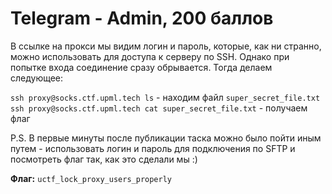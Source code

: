 # Telegram - Admin, 200 баллов
В ссылке на прокси мы видим логин и пароль, которые, как ни странно, можно использовать для доступа к серверу по SSH. Однако при попытке входа соединение сразу обрывается. Тогда делаем следующее:

`ssh proxy@socks.ctf.upml.tech ls` - находим файл `super_secret_file.txt`<br>
`ssh proxy@socks.ctf.upml.tech cat super_secret_file.txt` - получаем флаг

P.S. В первые минуты после публикации таска можно было пойти иным путем - использовать логин и пароль для подключения по SFTP и посмотреть флаг так, как это сделали мы :)

**Флаг:** `uctf_lock_proxy_users_properly`
